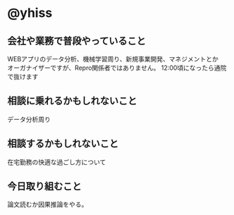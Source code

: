 # @yhiss

## 会社や業務で普段やっていること
WEBアプリのデータ分析、機械学習周り、新規事業開発、マネジメントとか  
オーガナイザーですが、Repro関係者ではありません。
12:00頃になったら通院で抜けます

## 相談に乗れるかもしれないこと
データ分析周り

## 相談するかもしれないこと
在宅勤務の快適な過ごし方について

## 今日取り組むこと
論文読むか因果推論をやる。
